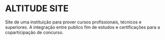 # ALTITUDE SITE
 Site de uma instituição para prover cursos profissionais, técnicos e superiores.
 A integração entre publico fim de estudos e certificações para a coparticipação de concurso.
